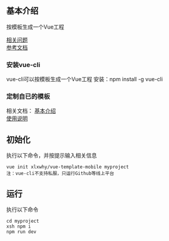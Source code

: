 ## 基本介绍

按模板生成一个Vue工程


[相关问题](./template/readme.md)  
[参考文档](./template/reference.md)  

### 安装vue-cli

vue-cli可以按模板生成一个Vue工程
安装：npm install -g vue-cli


### 定制自已的模板
相关文档：
[基本介绍](./static/readme.md)  
[使用说明](./static/reference.md)  


## 初始化


执行以下命令，并按提示输入相关信息
```
vue init xlxwhy/vue-template-mobile myproject
注：vue-cli不支持私服，只运行Github等线上平台
```
## 运行
执行以下命令
```
cd myproject
xsh npm i
npm run dev

```






